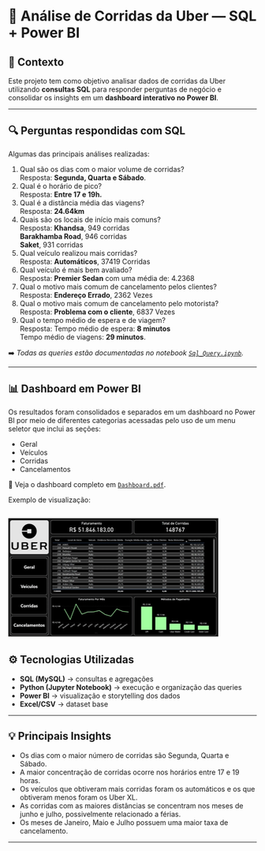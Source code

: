 # 🚖 Análise de Corridas da Uber — SQL + Power BI

## 📌 Contexto
Este projeto tem como objetivo analisar dados de corridas da Uber utilizando **consultas SQL** para responder perguntas de negócio 
e consolidar os insights em um **dashboard interativo no Power BI**.

---

## 🔍 Perguntas respondidas com SQL
Algumas das principais análises realizadas:

1. Qual são os dias com o maior volume de corridas?<br>
    Resposta: **Segunda, Quarta e Sábado**.
2. Qual é o horário de pico?<br>
    Resposta: **Entre 17 e 19h.**
3. Qual é a distância média das viagens?<br>
    Resposta: **24.64km**
4. Quais são os locais de início mais comuns?<br>
    Resposta: **Khandsa**, 949 corridas<br>
                **Barakhamba Road**, 946 corridas<br>
                **Saket**, 931 corridas
5. Qual veículo realizou mais corridas?<br>
   Resposta: **Automáticos**, 37419 Corridas
6. Qual veículo é mais bem avaliado?<br>
  Resposta: **Premier Sedan** com uma média de: 4.2368
7. Qual o motivo mais comum de cancelamento pelos clientes?<br>
  Resposta: **Endereço Errado**, 2362 Vezes
8. Qual o motivo mais comum de cancelamento pelo motorista?<br>
  Resposta: **Problema com o cliente**, 6837 Vezes
9. Qual o tempo médio de espera e de viagem?<br>
  Resposta: Tempo médio de espera: **8 minutos**<br>
  Tempo médio de viagens: **29 minutos**.

➡️ *Todas as queries estão documentadas no notebook [`Sql_Query.ipynb`](Sql_Query.ipynb).*

---

## 📊 Dashboard em Power BI
Os resultados foram consolidados e separados em um dashboard no Power BI por meio de diferentes categorias acessadas pelo uso de um menu seletor que inclui as seções:
- Geral
- Veículos
- Corridas
- Cancelamentos

📄 Veja o dashboard completo em [`Dashboard.pdf`](Dashboard.pdf).

Exemplo de visualização:

  ![Dashboard](Dashboard.gif)
---

## ⚙️ Tecnologias Utilizadas
- **SQL (MySQL)** → consultas e agregações  
- **Python (Jupyter Notebook)** → execução e organização das queries  
- **Power BI** → visualização e storytelling dos dados  
- **Excel/CSV** → dataset base  

---

## 💡 Principais Insights
- Os dias com o maior número de corridas são Segunda, Quarta e Sábado.
- A maior concentração de corridas ocorre nos horários entre 17 e 19 horas.  
- Os veículos que obtiveram mais corridas foram os automáticos e os que obtiveram menos foram os Uber XL.
- As corridas com as maiores distâncias se concentram nos meses de junho e julho, possivelmente relacionado a férias.
- Os meses de Janeiro, Maio e Julho possuem uma maior taxa de cancelamento.  

---
